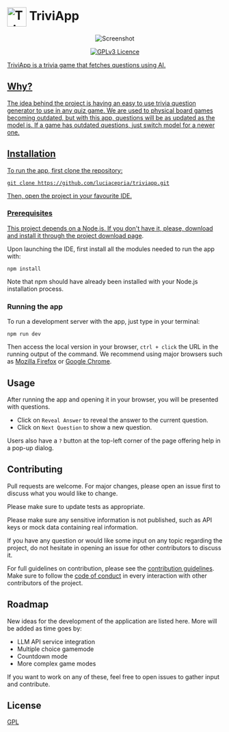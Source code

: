 # <img src="https://github.com/user-attachments/assets/ec869d49-277f-4143-93ae-19d12a813b4a" alt="TriviApp Icon" width="45" style="vertical-align: middle;"> TriviApp


<p align="center">
<img src="https://github.com/user-attachments/assets/052a9402-886f-4153-a4a1-832b0e6269ab"
  alt="Screenshot">
</p>

<p align="center">
<a href="https://www.gnu.org/licenses/gpl-3.0.html">
    <img src="https://img.shields.io/badge/Licence%20-%20GPLv3%20-%20blue"
         alt="GPLv3 Licence">
 </p>
TriviApp is a trivia game that fetches questions using AI.

## Why?
The idea behind the project is having an easy to use trivia question generator to use in any quiz game. We are used to physical board games becoming outdated, but with this app, questions will be as updated as the model is. If a game has outdated questions, just switch model for a newer one. 

## Installation

To run the app, first clone the repository:
```
git clone https://github.com/luciacepria/triviapp.git
```
Then, open the project in your favourite IDE.

### Prerequisites
This project depends on a Node.js. If you don't have it, please, download and install it through the project [download page](https://nodejs.org/en/download).

Upon launching the IDE, first install all the modules needed to run the app with:
```
npm install
```
Note that npm should have already been installed with your Node.js installation process.

### Running the app
To run a development server with the app, just type in your terminal:
```
npm run dev
```
Then access the local version in your browser, `ctrl + click` the URL in the running output of the command.
We recommend using major browsers such as [Mozilla Firefox](https://www.mozilla.org/en-US/firefox/new/) or [Google Chrome](https://www.google.com/chrome/).

## Usage

After running the app and opening it in your browser, you will be presented with questions.

- Click on `Reveal Answer` to reveal the answer to the current question.
- Click on `Next Question` to show a new question.

Users also have a `?` button at the top-left corner of the page offering help in a pop-up dialog.

## Contributing

Pull requests are welcome. For major changes, please open an issue first
to discuss what you would like to change.

Please make sure to update tests as appropriate.

Please make sure any sensitive information is not published, such as API keys or mock data containing real information. 

If you have any question or would like some input on any topic regarding the project, do not hesitate in opening an issue for other contributors to discuss it.

For full guidelines on contribution, please see the [contribution guidelines](/CONTRIBUTING.md). Make sure to follow the [code of conduct](/CODE_OF_CONDUCT.md) in every interaction with other contributors of the project.

## Roadmap
New ideas for the development of the application are listed here. More will be added as time goes by:

- LLM API service integration
- Multiple choice gamemode
- Countdown mode
- More complex game modes

If you want to work on any of these, feel free to open issues to gather input and contribute.

## License

[GPL](/LICENSE)
